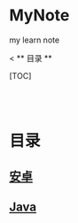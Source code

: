 # MyNote
my learn note


<
** 目录 ** 
  
[TOC]

>

</br></br>
# **目录**

  ## [安卓](https://github.com/AndBird/MyNote/blob/master/android/android_content.md)
  ## [Java](https://github.com/AndBird/MyNote/blob/master/java/java_content.md)
